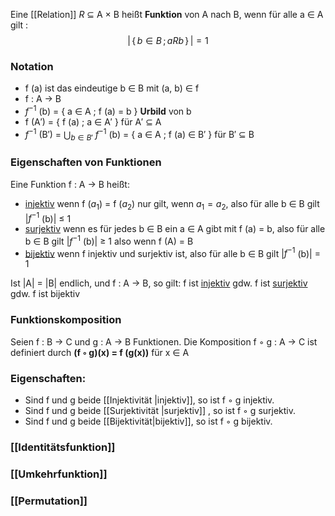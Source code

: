 Eine [[Relation]] *R* ⊆ A × B heißt **Funktion** von A nach B, wenn für alle a ∈ A gilt :
$$|\,\{\, b\in B \, ;\, a R b\,\}\,| = 1$$
### Notation

- f (a) ist das eindeutige b ∈ B mit (a, b) ∈ f 
- f : A → B 
- $f^{−1}$ (b) = { a ∈ A ; f (a) = b }      **Urbild** von b 
- f (A′) = { f (a) ; a ∈ A′ } für A′ ⊆ A 
- $f^{−1}$ (B′) = $\bigcup_{b\in B'}$ $f^{−1}$ (b) = { a ∈ A ; f (a) ∈ B′ } für  B′ ⊆ B

### Eigenschaften von Funktionen
Eine Funktion f : A → B heißt:

- [injektiv](Injektivität)
	wenn f ($a_1$) = f ($a_2$) nur gilt, wenn $a_1 = a_2$, 
	also für alle  b ∈ B gilt |$f^{ −1}$ (b)| ≤ 1
- [surjektiv](Surjektivität) 
	wenn es für jedes b ∈ B ein a ∈ A gibt mit f (a) = b, also für alle b ∈ B gilt |$f^{−1}$ (b)| ≥ 1 also wenn f (A) = B
- [bijektiv](Bijektivität)
	wenn f injektiv und surjektiv ist, 
	also für alle b ∈ B gilt |$f^{−1}$ (b)| = 1
	
Ist |A| = |B| endlich, und f : A → B, so gilt: f ist [injektiv](Injektivität.md) gdw. f ist [surjektiv](Surjektivität.md) gdw. f ist bijektiv
### Funktionskomposition

Seien f : B → C und g : A → B Funktionen. 
Die Komposition f ◦ g : A → C ist definiert durch 
**(f ◦ g)(x) = f (g(x))** für x ∈ A

### Eigenschaften:

- Sind f und g beide [[Injektivität |injektiv]], so ist f ◦ g injektiv.
- Sind f und g beide [[Surjektivität |surjektiv]] , so ist f ◦ g surjektiv.
- Sind f und g beide [[Bijektivität|bijektiv]], so ist f ◦ g bijektiv.

### [[Identitätsfunktion]]
### [[Umkehrfunktion]]
### [[Permutation]]
